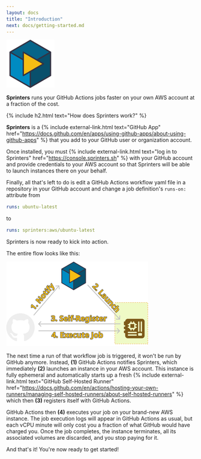 ```yaml
---
layout: docs
title: "Introduction"
next: docs/getting-started.md
---
```


<img src="/assets/logo/sprinters.svg" width="128px" alt="Sprinters Logo">

**Sprinters** runs your GitHub Actions jobs faster on your own AWS account at a fraction of the cost.

{% include h2.html text="How does Sprinters work?" %}

**Sprinters** is a {% include external-link.html text="GitHub App" href="https://docs.github.com/en/apps/using-github-apps/about-using-github-apps" %} that
you add to your GitHub user or organization account.

Once installed, you must {% include external-link.html text="log in to Sprinters" href="https://console.sprinters.sh" %} with your
GitHub account and provide credentials to your AWS account so that Sprinters will be able to launch instances there on your behalf.

Finally, all that's left to do is edit a GitHub Actions workflow yaml file in a repository in your GitHub account and 
change a job definition's `runs-on:` attribute from

```yaml
runs: ubuntu-latest
```

to

```yaml
runs: sprinters:aws/ubuntu-latest
```

Sprinters is now ready to kick into action.

The entire flow looks like this:

<img src="/assets/introduction.svg" width="378" alt="How Sprinters Works Diagram">

The next time a run of that workflow job is triggered, it won't be run by GitHub anymore. Instead, **(1)** GitHub Actions notifies
Sprinters, which immediately **(2)** launches an instance in your AWS account. 
This instance is fully ephemeral and automatically starts up 
a fresh {% include external-link.html text="GitHub Self-Hosted Runner" href="https://docs.github.com/en/actions/hosting-your-own-runners/managing-self-hosted-runners/about-self-hosted-runners" %} which
then **(3)** registers itself with GitHub Actions.

GitHub Actions then **(4)** executes your job on your brand-new AWS instance. The job execution logs will appear in GitHub Actions
as usual, but each vCPU minute will only cost you a fraction of what GitHub would have charged you. Once the job
completes, the instance terminates, all its associated volumes are discarded, and you stop paying for it.

And that's it! You're now ready to get started!

